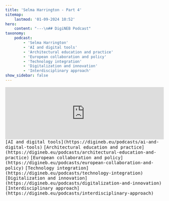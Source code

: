 ```yaml
---
title: 'Selma Harrington - Part 4'
sitemap:
    lastmod: '01-09-2024 10:52'
hero:
    content: "---\n## DigiNEB Podcast"
taxonomy:
    podcast:
        - 'Selma Harrington'
        - 'AI and digital tools'
        - 'Architectural education and practice'
        - 'European collaboration and policy'
        - 'Technology integration'
        - 'Digitalization and innovation'
        - 'Interdisciplinary approach'
show_sidebar: false
---
```


<iframe width="100%" height="166" scrolling="no" frameborder="no" allow="autoplay" src="https://w.soundcloud.com/player/?url=https%3A//api.soundcloud.com/tracks/1908141806&color=%234b4815&auto_play=false&hide_related=false&show_comments=true&show_user=true&show_reposts=false&show_teaser=false"></iframe>
<kbd>[AI and digital tools](https://digineb.eu/podcasts/ai-and-digital-tools)</kbd>
<kbd>[Architectural education and practice](https://digineb.eu/podcasts/architectural-education-and-practice)</kbd>
<kbd>[European collaboration and policy](https://digineb.eu/podcasts/european-collaboration-and-policy)</kbd>
<kbd>[Technology integration](https://digineb.eu/podcasts/technology-integration)</kbd>
<kbd>[Digitalization and innovation](https://digineb.eu/podcasts/digitalization-and-innovation)</kbd>
<kbd>[Interdisciplinary approach](https://digineb.eu/podcasts/interdisciplinary-approach)</kbd>
